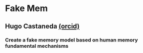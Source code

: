 # Fake Mem
## Hugo Castaneda [(orcid)](https://orcid.org/0000-0003-4254-0737)
### Create a fake memory model based on human memory fundamental mechanisms